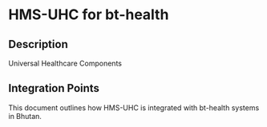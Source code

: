 # HMS-UHC for bt-health

## Description

Universal Healthcare Components

## Integration Points

This document outlines how HMS-UHC is integrated with bt-health systems in Bhutan.
